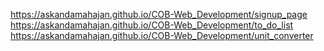 https://askandamahajan.github.io/COB-Web_Development/signup_page
 https://askandamahajan.github.io/COB-Web_Development/to_do_list
https://askandamahajan.github.io/COB-Web_Development/unit_converter
